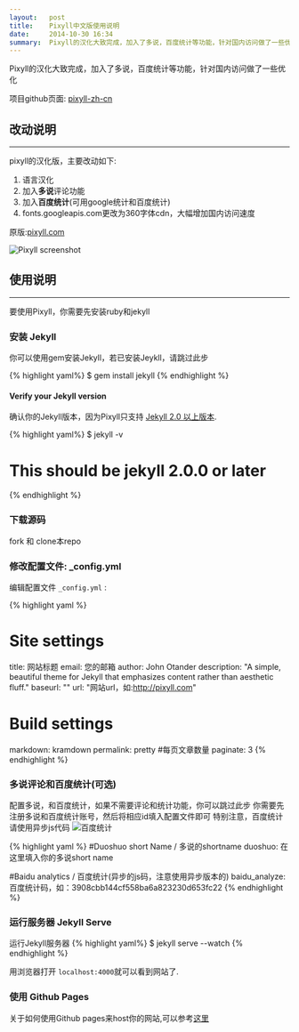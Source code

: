 ```yaml
---
layout:   post
title:    Pixyll中文版使用说明
date:     2014-10-30 16:34
summary:  Pixyll的汉化大致完成，加入了多说，百度统计等功能，针对国内访问做了一些优化
---
```


Pixyll的汉化大致完成，加入了多说，百度统计等功能，针对国内访问做了一些优化

项目github页面: [pixyll-zh-cn](https://github.com/ee0703/pixyll-zh-cn)

## 改动说明

***

pixyll的汉化版，主要改动如下:

1. 语言汉化
2. 加入**多说**评论功能
3. 加入**百度统计**(可用google统计和百度统计)
4. fonts.googleapis.com更改为360字体cdn，大幅增加国内访问速度

原版:[pixyll.com](http://www.pixyll.com)

![Pixyll screenshot](https://cloud.githubusercontent.com/assets/1424573/3847467/134aa236-1e66-11e4-8421-4e8c122118dc.png)

## 使用说明 

***

要使用Pixyll，你需要先安装ruby和jekyll

### 安装 Jekyll

你可以使用gem安装Jekyll，若已安装Jeykll，请跳过此步

{% highlight yaml%} 
$ gem install jekyll
{% endhighlight %}

#### Verify your Jekyll version

确认你的Jekyll版本，因为Pixyll只支持 [Jekyll 2.0 以上版本](http://jekyllrb.com/news/2014/05/06/jekyll-turns-2-0-0/).

{% highlight yaml%} 
$ jekyll -v
# This should be jekyll 2.0.0 or later
{% endhighlight %} 

### 下载源码

fork 和 clone本repo

### 修改配置文件: _config.yml

编辑配置文件 `_config.yml` :

{% highlight yaml %} 
# Site settings
title: 网站标题
email: 您的邮箱 
author: John Otander
description: "A simple, beautiful theme for Jekyll that emphasizes content rather than aesthetic fluff."
baseurl: ""
url: "网站url，如:http://pixyll.com"

# Build settings
markdown: kramdown
permalink: pretty
#每页文章数量
paginate: 3
{% endhighlight %} 

### 多说评论和百度统计(可选)
配置多说，和百度统计，如果不需要评论和统计功能，你可以跳过此步
你需要先注册多说和百度统计账号，然后将相应id填入配置文件即可
特别注意，百度统计请使用异步js代码
![百度统计](https://raw.githubusercontent.com/ee0703/pixyll-zh-cn/master/images/bdtjcfg.jpg)

{% highlight yaml %} 
#Duoshuo short Name / 多说的shortname
duoshuo: 在这里填入你的多说short name

#Baidu analytics / 百度统计(异步的js码，注意使用异步版本的)
baidu_analyze: 百度统计码，如：3908cbb144cf558ba6a823230d653fc22 
{% endhighlight %} 


### 运行服务器 Jekyll Serve

运行Jekyll服务器
{% highlight yaml%} 
$ jekyll serve --watch
{% endhighlight %}

用浏览器打开 `localhost:4000`就可以看到网站了.

### 使用 Github Pages

关于如何使用Github pages来host你的网站,可以参考[这里](https://pages.github.com/)
